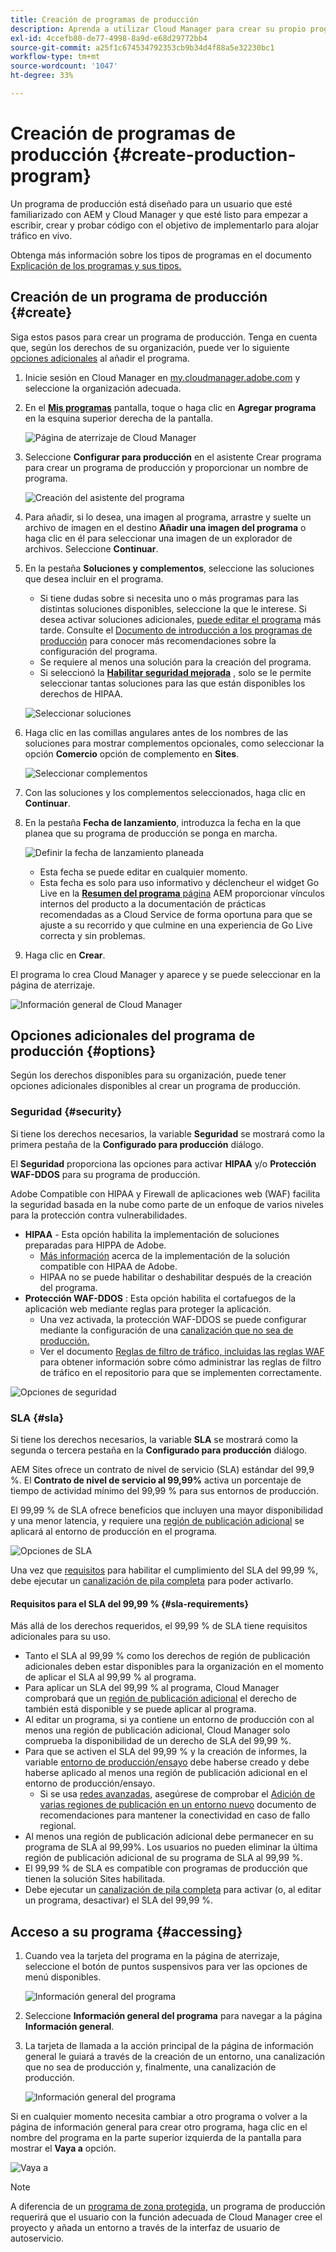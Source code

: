 ```yaml
---
title: Creación de programas de producción
description: Aprenda a utilizar Cloud Manager para crear su propio programa de producción y alojar tráfico en directo.
exl-id: 4ccefb80-de77-4998-8a9d-e68d29772bb4
source-git-commit: a25f1c674534792353cb9b34d4f88a5e32230bc1
workflow-type: tm+mt
source-wordcount: '1047'
ht-degree: 33%

---
```



# Creación de programas de producción {#create-production-program}

Un programa de producción está diseñado para un usuario que esté familiarizado con AEM y Cloud Manager y que esté listo para empezar a escribir, crear y probar código con el objetivo de implementarlo para alojar tráfico en vivo.

Obtenga más información sobre los tipos de programas en el documento [Explicación de los programas y sus tipos.](program-types.md)

## Creación de un programa de producción {#create}

Siga estos pasos para crear un programa de producción. Tenga en cuenta que, según los derechos de su organización, puede ver lo siguiente [opciones adicionales](#options) al añadir el programa.

1. Inicie sesión en Cloud Manager en [my.cloudmanager.adobe.com](https://my.cloudmanager.adobe.com/) y seleccione la organización adecuada.

1. En el **[Mis programas](/help/implementing/cloud-manager/getting-access-to-aem-in-cloud/editing-programs.md#my-programs)** pantalla, toque o haga clic en **Agregar programa** en la esquina superior derecha de la pantalla.

   ![Página de aterrizaje de Cloud Manager](assets/log-in.png)

1. Seleccione **Configurar para producción** en el asistente Crear programa para crear un programa de producción y proporcionar un nombre de programa.

   ![Creación del asistente del programa](assets/create-production-program.png)

1. Para añadir, si lo desea, una imagen al programa, arrastre y suelte un archivo de imagen en el destino **Añadir una imagen del programa** o haga clic en él para seleccionar una imagen de un explorador de archivos. Seleccione **Continuar**.

1. En la pestaña **Soluciones y complementos**, seleccione las soluciones que desea incluir en el programa.

   * Si tiene dudas sobre si necesita uno o más programas para las distintas soluciones disponibles, seleccione la que le interese. Si desea activar soluciones adicionales, [puede editar el programa](/help/implementing/cloud-manager/getting-access-to-aem-in-cloud/editing-programs.md) más tarde. Consulte el [Documento de introducción a los programas de producción](/help/implementing/cloud-manager/getting-access-to-aem-in-cloud/introduction-production-programs.md) para conocer más recomendaciones sobre la configuración del programa.
   * Se requiere al menos una solución para la creación del programa.
   * Si seleccionó la **[Habilitar seguridad mejorada](#security)** , solo se le permite seleccionar tantas soluciones para las que están disponibles los derechos de HIPAA.

   ![Seleccionar soluciones](assets/setup-prod-select.png)

1. Haga clic en las comillas angulares antes de los nombres de las soluciones para mostrar complementos opcionales, como seleccionar la opción **Comercio** opción de complemento en **Sites**.

   ![Seleccionar complementos](assets/setup-prod-commerce.png)

1. Con las soluciones y los complementos seleccionados, haga clic en **Continuar**.

1. En la pestaña **Fecha de lanzamiento**, introduzca la fecha en la que planea que su programa de producción se ponga en marcha.

   ![Definir la fecha de lanzamiento planeada](assets/setup-go-live.png)

   * Esta fecha se puede editar en cualquier momento.
   * Esta fecha es solo para uso informativo y déclencheur el widget Go Live en la [**Resumen del programa** página](/help/implementing/cloud-manager/getting-access-to-aem-in-cloud/editing-programs.md#program-overview) AEM proporcionar vínculos internos del producto a la documentación de prácticas recomendadas as a Cloud Service de forma oportuna para que se ajuste a su recorrido y que culmine en una experiencia de Go Live correcta y sin problemas.

1. Haga clic en **Crear**.

El programa lo crea Cloud Manager y aparece y se puede seleccionar en la página de aterrizaje.

![Información general de Cloud Manager](assets/navigate-cm.png)

## Opciones adicionales del programa de producción {#options}

Según los derechos disponibles para su organización, puede tener opciones adicionales disponibles al crear un programa de producción.

### Seguridad {#security}

Si tiene los derechos necesarios, la variable **Seguridad** se mostrará como la primera pestaña de la **Configurado para producción** diálogo.

El **Seguridad** proporciona las opciones para activar **HIPAA** y/o **Protección WAF-DDOS** para su programa de producción.

Adobe Compatible con HIPAA y Firewall de aplicaciones web (WAF) facilita la seguridad basada en la nube como parte de un enfoque de varios niveles para la protección contra vulnerabilidades.

* **HIPAA** - Esta opción habilita la implementación de soluciones preparadas para HIPPA de Adobe.
   * [Más información](https://www.adobe.com/go/hipaa-ready_es) acerca de la implementación de la solución compatible con HIPAA de Adobe.
   * HIPAA no se puede habilitar o deshabilitar después de la creación del programa.
* **Protección WAF-DDOS** : Esta opción habilita el cortafuegos de la aplicación web mediante reglas para proteger la aplicación.
   * Una vez activada, la protección WAF-DDOS se puede configurar mediante la configuración de una [canalización que no sea de producción.](/help/implementing/cloud-manager/configuring-pipelines/configuring-non-production-pipelines.md)
   * Ver el documento [Reglas de filtro de tráfico, incluidas las reglas WAF](/help/security/traffic-filter-rules-including-waf.md) para obtener información sobre cómo administrar las reglas de filtro de tráfico en el repositorio para que se implementen correctamente.

![Opciones de seguridad](assets/create-production-program-security.png)

### SLA {#sla}

Si tiene los derechos necesarios, la variable **SLA** se mostrará como la segunda o tercera pestaña en la **Configurado para producción** diálogo.

AEM Sites ofrece un contrato de nivel de servicio (SLA) estándar del 99,9 %. El **Contrato de nivel de servicio al 99,99%** activa un porcentaje de tiempo de actividad mínimo del 99,99 % para sus entornos de producción.

El 99,99 % de SLA ofrece beneficios que incluyen una mayor disponibilidad y una menor latencia, y requiere una [región de publicación adicional](/help/implementing/cloud-manager/manage-environments.md#multiple-regions) se aplicará al entorno de producción en el programa.

![Opciones de SLA](assets/create-production-program-sla.png)

Una vez que [requisitos](#sla-requirements) para habilitar el cumplimiento del SLA del 99,99 %, debe ejecutar un [canalización de pila completa](/help/implementing/cloud-manager/configuring-pipelines/configuring-production-pipelines.md) para poder activarlo.

#### Requisitos para el SLA del 99,99 % {#sla-requirements}

Más allá de los derechos requeridos, el 99,99 % de SLA tiene requisitos adicionales para su uso.

* Tanto el SLA al 99,99 % como los derechos de región de publicación adicionales deben estar disponibles para la organización en el momento de aplicar el SLA al 99,99 % al programa.
* Para aplicar un SLA del 99,99 % al programa, Cloud Manager comprobará que un [región de publicación adicional](/help/implementing/cloud-manager/manage-environments.md#multiple-regions) el derecho de también está disponible y se puede aplicar al programa.
* Al editar un programa, si ya contiene un entorno de producción con al menos una región de publicación adicional, Cloud Manager solo comprueba la disponibilidad de un derecho de SLA del 99,99 %.
* Para que se activen el SLA del 99,99 % y la creación de informes, la variable [entorno de producción/ensayo](/help/implementing/cloud-manager/manage-environments.md#adding-environments) debe haberse creado y debe haberse aplicado al menos una región de publicación adicional en el entorno de producción/ensayo.
   * Si se usa [redes avanzadas,](/help/security/configuring-advanced-networking.md) asegúrese de comprobar el [Adición de varias regiones de publicación en un entorno nuevo](/help/implementing/cloud-manager/manage-environments.md#adding-regions) documento de recomendaciones para mantener la conectividad en caso de fallo regional.
* Al menos una región de publicación adicional debe permanecer en su programa de SLA al 99,99%. Los usuarios no pueden eliminar la última región de publicación adicional de su programa de SLA al 99,99 %.
* El 99,99 % de SLA es compatible con programas de producción que tienen la solución Sites habilitada.
* Debe ejecutar un [canalización de pila completa](/help/implementing/cloud-manager/configuring-pipelines/configuring-production-pipelines.md) para activar (o, al editar un programa, desactivar) el SLA del 99,99 %.

## Acceso a su programa {#accessing}

1. Cuando vea la tarjeta del programa en la página de aterrizaje, seleccione el botón de puntos suspensivos para ver las opciones de menú disponibles.

   ![Información general del programa](assets/program-overview.png)

1. Seleccione **Información general del programa** para navegar a la página **Información general**.

1. La tarjeta de llamada a la acción principal de la página de información general le guiará a través de la creación de un entorno, una canalización que no sea de producción y, finalmente, una canalización de producción.

   ![Información general del programa](assets/set-up-prod5.png)

Si en cualquier momento necesita cambiar a otro programa o volver a la página de información general para crear otro programa, haga clic en el nombre del programa en la parte superior izquierda de la pantalla para mostrar el **Vaya a** opción.

![Vaya a](assets/create-program-a1.png)

>[!NOTE]
>
>A diferencia de un [programa de zona protegida,](introduction-sandbox-programs.md#auto-creation) un programa de producción requerirá que el usuario con la función adecuada de Cloud Manager cree el proyecto y añada un entorno a través de la interfaz de usuario de autoservicio.
